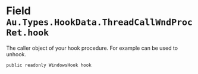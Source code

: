 # Field `Au.Types.HookData.ThreadCallWndProcRet.hook`

The caller object of your hook procedure. For example can be used to unhook.

```
public readonly WindowsHook hook
```